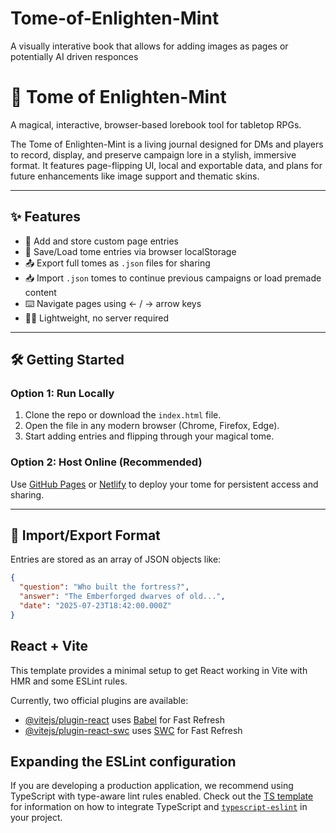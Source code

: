 # Tome-of-Enlighten-Mint
A visually interative book that allows for adding images as pages or potentially AI driven responces
# 📖 Tome of Enlighten-Mint

A magical, interactive, browser-based lorebook tool for tabletop RPGs.

The Tome of Enlighten-Mint is a living journal designed for DMs and players to record, display, and preserve campaign lore in a stylish, immersive format. It features page-flipping UI, local and exportable data, and plans for future enhancements like image support and thematic skins.

---

## ✨ Features

- 🌿 Add and store custom page entries
- 📂 Save/Load tome entries via browser localStorage
- 📤 Export full tomes as `.json` files for sharing
- 📥 Import `.json` tomes to continue previous campaigns or load premade content
- ⌨️ Navigate pages using ← / → arrow keys
- 🧙‍♂️ Lightweight, no server required

---

## 🛠️ Getting Started

### Option 1: Run Locally

1. Clone the repo or download the `index.html` file.
2. Open the file in any modern browser (Chrome, Firefox, Edge).
3. Start adding entries and flipping through your magical tome.

### Option 2: Host Online (Recommended)

Use [GitHub Pages](https://pages.github.com/) or [Netlify](https://netlify.com/) to deploy your tome for persistent access and sharing.

---

## 🔄 Import/Export Format

Entries are stored as an array of JSON objects like:

```json
{
  "question": "Who built the fortress?",
  "answer": "The Emberforged dwarves of old...",
  "date": "2025-07-23T18:42:00.000Z"
}
```

## React + Vite

This template provides a minimal setup to get React working in Vite with HMR and some ESLint rules.

Currently, two official plugins are available:

- [@vitejs/plugin-react](https://github.com/vitejs/vite-plugin-react/blob/main/packages/plugin-react) uses [Babel](https://babeljs.io/) for Fast Refresh
- [@vitejs/plugin-react-swc](https://github.com/vitejs/vite-plugin-react/blob/main/packages/plugin-react-swc) uses [SWC](https://swc.rs/) for Fast Refresh

## Expanding the ESLint configuration

If you are developing a production application, we recommend using TypeScript with type-aware lint rules enabled. Check out the [TS template](https://github.com/vitejs/vite/tree/main/packages/create-vite/template-react-ts) for information on how to integrate TypeScript and [`typescript-eslint`](https://typescript-eslint.io) in your project.

